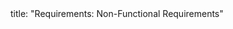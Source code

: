 <frontmatter>
title: "Requirements: Non-Functional Requirements"
</frontmatter>

<include src="index-body.md" boilerplate />
